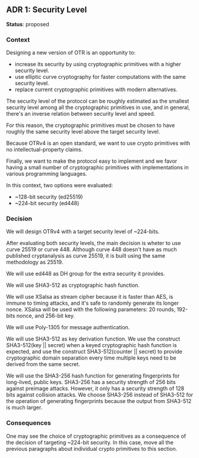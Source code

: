 ## ADR 1: Security Level

**Status**: proposed

### Context

Designing a new version of OTR is an opportunity to:

- increase its security by using cryptographic primitives with a higher
security level.
- use elliptic curve cryptography for faster computations with the same
security level.
- replace current cryptographic primitives with modern alternatives.

The security level of the protocol can be roughly estimated as the smallest
security level among all the cryptographic primitives in use, and in general,
there's an inverse relation between security level and speed.

For this reason, the cryptographic primitives must be chosen to have roughly
the same security level above the target security level.

Because OTRv4 is an open standard, we want to use crypto primitives with no
intellectual-property claims.

Finally, we want to make the protocol easy to implement and we favor having
a small number of cryptographic primitives with implementations in various
programming languages.

In this context, two options were evaluated:

- ~128-bit security (ed25519)
- ~224-bit security (ed448)

### Decision

We will design OTRv4 with a target security level of ~224-bits.

After evaluating both security levels, the main decision is wheter to use curve
25519 or curve 448. Although curve 448 doesn't have as much published
cryptanalysis as curve 25519, it is built using the same methodology as 25519.

We will use ed448 as DH group for the extra security it provides.

We will use SHA3-512 as cryptographic hash function.

We will use XSalsa as stream cipher because it is faster than AES, is immune to
timing attacks, and it's safe to randomly generate its longer nonce. XSalsa will 
be used with the following parameters: 20 rounds, 192-bits nonce, and 256-bit key.

We will use Poly-1305 for message authentication.

We will use SHA3-512 as key derivation function. We use the construct
SHA3-512(key || secret) when a keyed cryptographic hash function is expected,
and use the construct SHA3-512(counter || secret) to provide cryptographic
domain separation every time multiple keys need to be derived from the same
secret.

We will use the SHA3-256 hash function for generating fingerprints for long-lived, public keys. SHA3-256 has a security strength of 256 bits against preimage attacks. However, it only has a security strength of 128 bits against collision attacks. We choose SHA3-256 instead of SHA3-512 for the operation of generating fingerprints because the output from SHA3-512 is much larger. 

### Consequences

One may see the choice of cryptographic primitives as a consequence of the
decision of targeting ~224-bit security. In this case, move all the previous
paragraphs about individual crypto primitives to this section.

